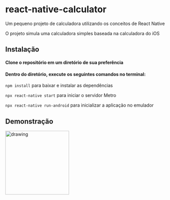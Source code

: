 # react-native-calculator
Um pequeno projeto de calculadora utilizando os conceitos de React Native

O projeto simula uma calculadora simples baseada na calculadora do iOS

## Instalação
#### Clone o repositório em um diretório de sua preferência

#### Dentro do diretório, execute os seguintes comandos no terminal:

`npm install` para baixar e instalar as dependências

`npx react-native start` para iniciar o servidor Metro

`npx react-native run-android` para inicializar a aplicação no emulador

## Demonstração
<img src="https://i.imgur.com/PDLsmkz.gif" alt="drawing" width="200"/>
